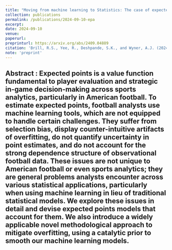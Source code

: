```yaml
---
title: "Moving from machine learning to Statistics: The case of expected points in American football"
collection: publications
permalink: /publications/2024-09-10-epa
excerpt: 
date: 2024-09-10
venue:
paperurl: 
preprinturl: https://arxiv.org/abs/2409.04889
citation: 'Brill, R.S., Yee, R., Deshpande, S.K., and Wyner, A.J. (2024+). &quot;Moving from machine learning to Statistics: The case of expected points in American football.&quot;'
note: 'preprint'
---
```


<b> Abstract </b>:
Expected points is a value function fundamental to player evaluation and strategic in-game decision-making across sports analytics, particularly in American football. To estimate expected points, football analysts use machine learning tools, which are not equipped to handle certain challenges. They suffer from selection bias, display counter-intuitive artifacts of overfitting, do not quantify uncertainty in point estimates, and do not account for the strong dependence structure of observational football data. These issues are not unique to American football or even sports analytics; they are general problems analysts encounter across various statistical applications, particularly when using machine learning in lieu of traditional statistical models. We explore these issues in detail and devise expected points models that account for them. We also introduce a widely applicable novel methodological approach to mitigate overfitting, using a catalytic prior to smooth our machine learning models.
---


